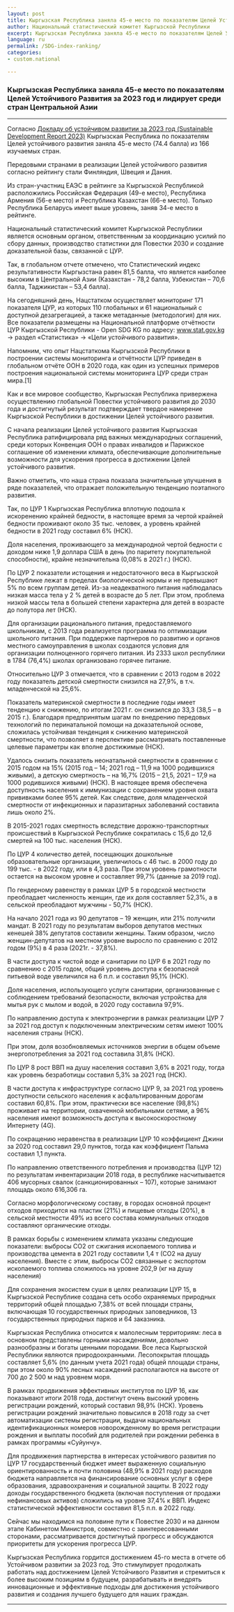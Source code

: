 ```yaml
---
layout: post
title: Кыргызская Республика заняла 45-е место по показателям Целей Устойчивого Развития за 2023 год и лидирует среди стран Центральной Азии
author: Национальный статистический комитет Кыргызской Республики
excerpt: Кыргызская Республика заняла 45-е место по показателям Целей Устойчивого Развития за 2023 год и лидирует среди стран Центральной Азии
language: ru
permalink: /SDG-index-ranking/
categories: 
- custom.national

---
```


### Кыргызская Республика заняла 45-е место по показателям Целей Устойчивого Развития за 2023 год и лидирует среди стран Центральной Азии

***

Согласно [Докладу об устойчивом развитии за 2023 год (Sustainable Development Report 2023)](https://sdgtransformationcenter.org/reports/sustainable-development-report-2023) Кыргызская Республика по показателям Целей устойчивого развития заняла 45-е место (74.4 балла) из 166 изучаемых стран.

Передовыми странами в реализации Целей устойчивого развития согласно рейтингу стали Финляндия, Швеция и Дания.

Из стран-участниц ЕАЭС в рейтинге за Кыргызской Республикой расположились Российская Федерация (49-е место), Республика Армения (56-е место) и Республика Казахстан (66-е место). Только Республика Беларусь имеет выше уровень, заняв 34-е место в рейтинге.

Национальный статистический комитет Кыргызской Республики является основным органом, ответственным за координацию усилий по сбору данных, производство статистики для Повестки 2030 и создание доказательной базы, связанной с ЦУР.

Так, в глобальном отчете отмечено, что Статистический индекс результативности Кыргызстана равен 81,5 балла, что является наиболее высоким в Центральной Азии (Казахстан - 78,2 балла, Узбекистан – 70,6 балла, Таджикистан – 53,4 балла).

На сегодняшний день, Нацстатком осуществляет мониторинг 171 показателя ЦУР, из которых 110 глобальных и 61 национальный с доступной дезагрегацией, а также метаданные (методология) для них. Все показатели размещены на Национальной платформе отчётности ЦУР Кыргызской Республики - Open SDG KG по адресу: www.stat.gov.kg -> раздел «Статистика» -> «Цели устойчивого развития».

Напомним, что опыт Нацстаткома Кыргызской Республики в построении системы мониторинга и отчётности ЦУР приведен в глобальном отчёте ООН в 2020 года, как один из успешных примеров построения национальной системы мониторинга ЦУР среди стран мира.[1]

Как и все мировое сообщество, Кыргызская Республика привержена осуществлению глобальной Повестки устойчивого развития до 2030 года и достигнутый результат подтверждает твердое намерение Кыргызской Республики в достижении Целей устойчивого развития.

С начала реализации Целей устойчивого развития Кыргызская Республика ратифицировала ряд важных международных соглашений, среди которых Конвенция ООН о правах инвалидов и Парижское соглашение об изменении климата, обеспечивающие дополнительные возможности для ускорения прогресса в достижении Целей устойчивого развития.

Важно отметить, что наша страна показала значительные улучшения в ряде показателей, что отражает положительную тенденцию поэтапного развития.

Так, по ЦУР 1 Кыргызская Республика вплотную подошла к искоренению крайней бедности, в настоящее время за чертой крайней бедности проживают около 35 тыс. человек, а уровень крайней бедности в 2021 году составил 6% (НСК).

Доля населения, проживающего за международной чертой бедности с доходом ниже 1,9 доллара США в день (по паритету покупательной способности), крайне незначительна (0,08% в 2021 г.) (НСК).

По ЦУР 2 показатели истощения и недостаточного веса в Кыргызской Республике лежат в пределах биологической нормы и не превышают 5% по всем группам детей. Из-за неадекватного питания наблюдалась низкая масса тела у 2 % детей в возрасте до 5 лет. При этом, проблема низкой массы тела в большей степени характерна для детей в возрасте до полутора лет (НСК).

Для организации рационального питания, предоставляемого школьникам, с 2013 года реализуется программа по оптимизации школьного питания. При поддержке партнеров по развитию и органов местного самоуправления в школах создаются условия для организации полноценного горячего питания. Из 2333 школ республики в 1784 (76,4%) школах организовано горячее питание.

Относительно ЦУР 3 отмечается, что в сравнении с 2013 годом в 2022 году показатель детской смертности снизился на 27,9%, в т.ч. младенческой на 25,6%.

Показатель материнской смертности в последние годы имеет тенденцию к снижению, по итогам 2021 г. он снизился до 33,3 (38,5 – в 2015 г.). Благодаря предпринятым шагам по внедрению передовых технологий по перинатальной помощи на доказательной основе, сложилась устойчивая тенденция к снижению материнской смертности, что позволяет в перспективе рассматривать поставленные целевые параметры как вполне достижимые (НСК).

Удалось снизить показатель неонатальной смертности в сравнении с 2015 годом на 15% (2015 год – 14; 2021 год – 11,9 на 1000 родившихся живыми), а детскую смертность – на 16,7% (2015 – 21,5, 2021 – 17,9 на 1000 родившихся живыми) (НСК). В настоящее время обеспечена доступность населения к иммунизации с сохранением уровня охвата прививками более 95% детей. Как следствие, доля младенческой смертности от инфекционных и паразитарных заболеваний составила лишь около 2%.

В 2015-2021 годах смертность вследствие дорожно-транспортных происшествий в Кыргызской Республике сократилась с 15,6 до 12,6 смертей на 100 тыс. населения (НСК).

По ЦУР 4 количество детей, посещающих дошкольные образовательные организации, увеличилось с 46 тыс. в 2000 году до 199 тыс. - в 2022 году, или в 4,3 раза. При этом уровень грамотности остается на высоком уровне и составляет 99,7% (данные за 2019 год).

По гендерному равенству в рамках ЦУР 5 в городской местности преобладает численность женщин, где их доля составляет 52,3%, а в сельской преобладают мужчины - 50,7% (НСК).

На начало 2021 года из 90 депутатов – 19 женщин, или 21% получили мандат. В 2021 году по результатам выборов депутатов местных кенешей 38% депутатов составили женщины. Таким образом, число женщин-депутатов на местном уровне выросло по сравнению с 2012 годом (9%) в 4 раза (2021г. - 37,8%).

В части доступа к чистой воде и санитарии по ЦУР 6 в 2021 году по сравнению с 2015 годом, общий уровень доступа к безопасной питьевой воде увеличился на 6 п.п. и составил 95,1% (НСК).

Доля населения, использующего услуги санитарии, организованные с соблюдением требований безопасности, включая устройства для мытья рук с мылом и водой, в 2020 году составила 97,9%.

По направлению доступа к электроэнергии в рамках реализации ЦУР 7 за 2021 год доступ к подключенным электрическим сетям имеют 100% населения страны (НСК).

При этом, доля возобновляемых источников энергии в общем объеме энергопотребления за 2021 год составила 31,8% (НСК).

По ЦУР 8 рост ВВП на душу населения составил 3,6% в 2021 году, тогда как уровень безработицы составил 5,3% за 2021 год (НСК).

В части доступа к инфраструктуре согласно ЦУР 9, за 2021 год уровень доступности сельского населения к асфальтированным дорогам составил 60,8%. При этом, практически все население (98,8%) проживает на территории, охваченной мобильными сетями, а 96% населения имеют возможность доступа к высокоскоростному Интернету (4G).

По сокращению неравенства в реализации ЦУР 10 коэффициент Джини за 2020 год составил 29,0 пунктов, тогда как коэффициент Пальма составил 1,1 пункта.

По направлению ответственного потребления и производства (ЦУР 12) по результатам инвентаризации 2018 года, в республике насчитывается 406 мусорных свалок (санкционированных – 107), которые занимают площадь около 616,306 га.

Согласно морфологическому составу, в городах основной процент отходов приходится на пластик (21%) и пищевые отходы (20%), в сельской местности 49% из всего состава коммунальных отходов составляют органические отходы.

В рамках борьбы с изменением климата указаны следующие показатели: выбросы CO2 от сжигания ископаемого топлива и производства цемента в 2021 году составили 1,4 т (СО2 на душу населения). Вместе с этим, выбросы СО2 связанные с экспортом ископаемого топлива сложилось на уровне 202,9 (кг на душу населения)

Для сохранения экосистем суши в целях реализации ЦУР 15, в Кыргызской Республике создана сеть особо охраняемых природных территорий общей площадью 7,38% от всей площади страны, включающая 10 государственных природных заповедников, 13 государственных природных парков и 64 заказника.

Кыргызская Республика относится к малолесным территориям: леса в основном представлены горными насаждениями, довольно разнообразны и богаты ценными породами. Все леса Кыргызской Республики являются природоохранными. Лесопокрытая площадь составляет 5,6% (по данным учета 2021 года) общей площади страны, при этом около 90% лесных насаждений располагаются на высоте от 700 до 2 500 м над уровнем моря.

В рамках продвижения эффективных институтов по ЦУР 16, как показывают итоги 2018 года, достигнут очень высокий уровень регистрации рождений, который составил 98,9% (НСК). Уровень регистрации рождений значительно повысился в 2018 году за счет автоматизации системы регистрации, выдачи национальных идентификационных номеров новорожденному во время регистрации рождения и выплаты пособий для родителей при рождении ребенка в рамках программы «Суйунчу».

Для продвижения партнерства в интересах устойчивого развития по ЦУР 17 государственный бюджет имеет выраженную социальную ориентированность и почти половина (48,9% в 2021 году) расходов бюджета направляется на финансирование основных услуг в сфере образования, здравоохранения и социальной защиты. В 2022 году доходы государственного бюджета (включая поступления от продажи нефинансовых активов) сложились на уровне 37,4% к ВВП. Индекс статистической эффективности составил 81,5 п.п. в 2022 году.

Сейчас мы находимся на половине пути к Повестке 2030 и на данном этапе Кабинетом Министров, совместно с заинтересованными сторонами, рассматривается достигнутый прогресс и обсуждаются приоритеты для ускорения прогресса ЦУР.

Кыргызская Республика гордится достижением 45-го места в отчете об Устойчивом развитии за 2023 год. Это стимулирует продолжать работать над достижением Целей Устойчивого Развития и стремиться к более высоким позициям в будущем, разрабатывать и внедрять инновационные и эффективные подходы для достижения устойчивого развития и создания лучшего будущего для наших граждан.

***
